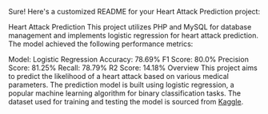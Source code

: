 
Sure! Here's a customized README for your Heart Attack Prediction project:

Heart Attack Prediction
This project utilizes PHP and MySQL for database management and implements logistic regression for heart attack prediction. The model achieved the following performance metrics:

Model: Logistic Regression
Accuracy: 78.69%
F1 Score: 80.0%
Precision Score: 81.25%
Recall: 78.79%
R2 Score: 14.18%
Overview
This project aims to predict the likelihood of a heart attack based on various medical parameters. The prediction model is built using logistic regression, a popular machine learning algorithm for binary classification tasks. The dataset used for training and testing the model is sourced from [Kaggle](https://www.kaggle.com/datasets/rashikrahmanpritom/heart-attack-analysis-prediction-dataset).
